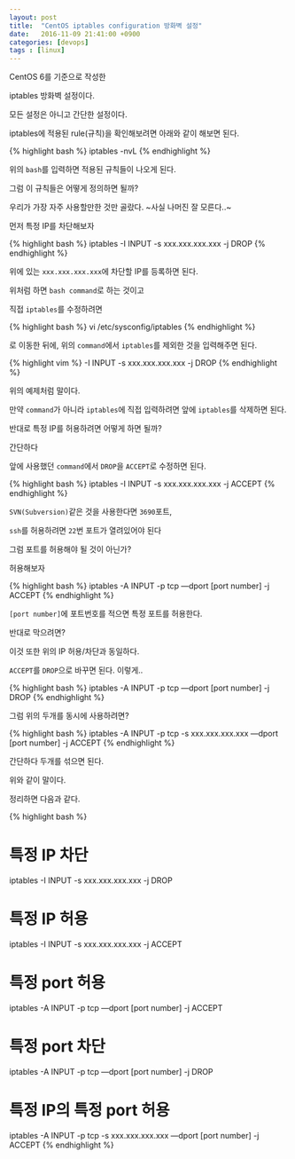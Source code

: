 ```yaml
---
layout: post
title:  "CentOS iptables configuration 방화벽 설정"
date:   2016-11-09 21:41:00 +0900
categories: [devops]
tags : [linux]
---
```

CentOS 6를 기준으로 작성한

iptables 방화벽 설정이다.

모든 설정은 아니고 간단한 설정이다.
<!--more-->

iptables에 적용된 rule(규칙)을 확인해보려면 아래와 같이 해보면 된다.

{% highlight bash %}
 iptables -nvL
{% endhighlight %}

위의 `bash`를 입력하면 적용된 규칙들이 나오게 된다.

그럼 이 규칙들은 어떻게 정의하면 될까?

우리가 가장 자주 사용할만한 것만 골랐다. ~사실 나머진 잘 모른다..~

먼저 특정 IP를 차단해보자

{% highlight bash %}
 iptables -I INPUT -s xxx.xxx.xxx.xxx -j DROP
{% endhighlight %}

위에 있는 `xxx.xxx.xxx.xxx`에 차단할 IP를 등록하면 된다.

위처럼 하면 `bash command`로 하는 것이고

직접 `iptables`를 수정하려면

{% highlight bash %}
 vi /etc/sysconfig/iptables
{% endhighlight %}

로 이동한 뒤에, 위의 `command`에서 `iptables`를 제외한 것을 입력해주면 된다.

{% highlight vim %}
 -I INPUT -s xxx.xxx.xxx.xxx -j DROP
{% endhighlight %}

위의 예제처럼 말이다.

만약 `command`가 아니라 `iptables`에 직접 입력하려면 앞에 `iptables`를 삭제하면 된다.

반대로 특정 IP를 허용하려면 어떻게 하면 될까?

간단하다

앞에 사용했던 `command`에서 `DROP`을 `ACCEPT`로 수정하면 된다.

{% highlight bash %}
 iptables -I INPUT -s xxx.xxx.xxx.xxx -j ACCEPT
{% endhighlight %}

`SVN(Subversion)`같은 것을 사용한다면 `3690`포트,

`ssh`를 허용하려면 `22`번 포트가 열려있어야 된다

그럼 포트를 허용해야 될 것이 아닌가?

허용해보자

{% highlight bash %}
 iptables -A INPUT -p tcp —dport [port number] -j ACCEPT
{% endhighlight %}

`[port number]`에 포트번호를 적으면 특정 포트를 허용한다.

반대로 막으려면?

이것 또한 위의 IP 허용/차단과 동일하다.

`ACCEPT`를 `DROP`으로 바꾸면 된다. 이렇게..

{% highlight bash %}
 iptables -A INPUT -p tcp —dport [port number] -j DROP
{% endhighlight %}

그럼 위의 두개를 동시에 사용하려면?

{% highlight bash %}
 iptables -A INPUT -p tcp -s xxx.xxx.xxx.xxx —dport [port number] -j ACCEPT
{% endhighlight %}

간단하다 두개를 섞으면 된다.

위와 같이 말이다.

정리하면 다음과 같다.

{% highlight bash %}
  # 특정 IP 차단
  iptables -I INPUT -s xxx.xxx.xxx.xxx -j DROP
  # 특정 IP 허용
  iptables -I INPUT -s xxx.xxx.xxx.xxx -j ACCEPT
  # 특정 port 허용
  iptables -A INPUT -p tcp —dport [port number] -j ACCEPT
  # 특정 port 차단
  iptables -A INPUT -p tcp —dport [port number] -j DROP
  # 특정 IP의 특정 port 허용
  iptables -A INPUT -p tcp -s xxx.xxx.xxx.xxx —dport [port number] -j ACCEPT
{% endhighlight %}
